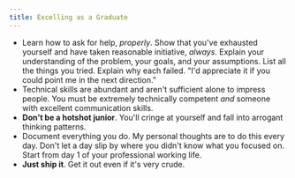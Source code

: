 ```yaml
---
title: Excelling as a Graduate
---
```


- Learn how to ask for help, *properly*. Show that you've exhausted yourself and have taken reasonable initiative, *always*.
    Explain your understanding of the problem, your goals, and your assumptions. 
    List all the things you tried. Explain why each failed.
    "I'd appreciate it if you could point me in the next direction."
- Technical skills are abundant and aren't sufficient alone to impress people. You must be extremely technically competent *and* someone with excellent communication skills.
- **Don't be a hotshot junior**. You'll cringe at yourself and fall into arrogant thinking patterns.
- Document everything you do. My personal thoughts are to do this every day. Don't let a day slip by where you didn't know what you focused on. Start from day 1 of your professional working life.
- **Just ship it**. Get it out even if it's very crude.
